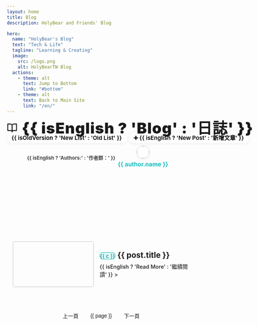 ```yaml
---
layout: home
title: Blog
description: HolyBear and Friends' Blog

hero:
  name: "HolyBear's Blog"
  text: "Tech & Life"
  tagline: "Learning & Creating"
  image:
    src: /logo.png
    alt: HolyBearTW Blog
  actions:
    - theme: alt
      text: Jump to Bottom
      link: "#bottom"
    - theme: alt
      text: Back to Main Site
      link: "/en/"
---
```


<script setup lang="ts">


import { useAuthors } from '../../.vitepress/components/useAuthors.js'
import ArticleMeta from '../../.vitepress/theme/ArticleMeta.vue'
import PostMeta from '../../.vitepress/theme/PostMeta.vue'
import { data as allPosts } from '../../.vitepress/theme/en/post.data.ts'
import { watch as vueWatch, ref as vueRef, onMounted as vueOnMounted, onUnmounted as vueOnUnmounted } from 'vue'

const isOldVersion = vueRef(false)
const toggleVersion = () => {
  isOldVersion.value = !isOldVersion.value
  currentPage.value = 1
  window.scrollTo({ top: 0, behavior: 'auto' })
  // 若要同步 hash，請取消下行註解
  // window.location.hash = isOldVersion.value ? '#old' : ''
}

import { onMounted, onUnmounted, nextTick, ref, computed, watch } from 'vue'
import { useRoute } from 'vitepress'

const route = useRoute()
watch(() => route.path, () => {
  if (window.location.hash) window.location.hash = ''
})

// 呼叫 Composable，取得需要的共用資料和狀態
const { getAuthorMeta, authorsData, isEnglish } = useAuthors()

// 產生顯示用作者陣列（與 blog_list.md 同步）
const displayAuthors = computed(() => {
  return Object.keys(authorsData).map(login => {
    const author = authorsData[login];
    return {
      login: login,
      url: author.url,
      name: isEnglish.value && author.name_en ? author.name_en : author.name
    }
  })
})

// 格式化日期為 YYYY-MM-DD 格式
const formatDate = (dateString: string) => {
  if (!dateString) return '未知日期'
  
  const date = new Date(dateString)
  
  // 檢查日期是否有效
  if (isNaN(date.getTime())) {
    console.warn('Invalid date:', dateString)
    return '未知日期'
  }
  
  return date.toISOString().slice(0, 10)
}

const fallbackImg = '/blog_no_image.svg'

const onImgError = (e: Event) => {
  const img = e.target as HTMLImageElement
  if (img && img.src !== fallbackImg) img.src = fallbackImg
}

// 使用原本的 posts 數據，而不是 import.meta.glob
const posts = allPosts.filter(
  post => Boolean(post) && post.url !== '/blog/blog_list' && post.url !== '/en/blog/blog_list'
).map(post => ({
  ...post,
  image: post.image || fallbackImg,
  tags: Array.isArray(post.tags) ? post.tags : (Array.isArray(post.tag) ? post.tag : (post.tag ? [post.tag] : [])),
  category: Array.isArray(post.category) ? post.category : (post.category ? [post.category] : [])
})).sort((a, b) => {
  // 依日期新到舊排序，無日期的排最後
  if (!a.date && !b.date) return 0;
  if (!a.date) return 1;
  if (!b.date) return -1;
  return b.date.localeCompare(a.date);
});

// 分頁邏輯
const postsPerPage = 10
const currentPage = ref(1)
const totalPages = computed(() => Math.ceil(posts.length / postsPerPage))
const paginatedPosts = computed(() => {
  const start = (currentPage.value - 1) * postsPerPage
  const end = start + postsPerPage
  return posts.slice(start, end)
})

const goToPage = (page: number) => {
  if (page >= 1 && page <= totalPages.value) {
    currentPage.value = page
    if (typeof window !== 'undefined') {
      window.scrollTo({ top: 0, behavior: 'smooth' })
    }
  }
}

const pageNumbers = computed(() => {
  const pages = []
  for (let i = 1; i <= totalPages.value; i++) {
    pages.push(i)
  }
  return pages
})

// 設置卡片動畫監聽的函數
const setupCardAnimations = async () => {
  await nextTick()
  
  const cards = document.querySelectorAll('.card')
  cards.forEach((card) => {
    const element = card as HTMLElement
    
    // 移除可能存在的舊監聽器和類
    element.classList.remove('animation-complete')
    
    // 監聽每張卡片的動畫完成事件
    element.addEventListener('animationend', () => {
      element.classList.add('animation-complete')
      // 強制觸發重排，確保樣式立即生效
      element.offsetHeight
    }, { once: true }) // 只監聽一次
  })
}

// 初始設置
onMounted(() => {
  setupCardAnimations()
  document.body.classList.add('blog-index-page')
})

onUnmounted(() => {
  document.body.classList.remove('blog-index-page')
})

// 監聽當前頁變化，重新設置動畫
watch(currentPage, async () => {
  // 等待 DOM 更新完成後再設置動畫
  await nextTick()
  setTimeout(setupCardAnimations, 50) // 添加小延遲確保 DOM 完全更新
})
</script>


<!-- 新增 blog-header-row header 區塊，與 blog_list.md 完全同步 -->
<div class="blog-header-row" :class="{ 'with-divider': isOldVersion }">
  <h2 class="blog-title">
    <svg xmlns="http://www.w3.org/2000/svg" width="28" height="28" viewBox="0 0 24 24" fill="none" stroke="currentColor" stroke-width="2" stroke-linecap="round" stroke-linejoin="round" class="feather feather-book-open"><path d="M2 3h6a4 4 0 0 1 4 4v14a3 3 0 0 0-3-3H2z"></path><path d="M22 3h-6a4 4 0 0 0-4 4v14a3 3 0 0 1 3-3h7z"></path></svg>
    <span>{{ isEnglish ? 'Blog' : '日誌' }}</span>
  </h2>
  <div class="blog-authors">
    <strong>{{ isEnglish ? 'Authors:' : '作者群：' }}</strong>
    <span
      v-for="author in displayAuthors"
      :key="author.login"
      class="author-link"
    >
      <a :href="author.url" target="_blank" rel="noopener">
        <img
          :src="`https://github.com/${author.login}.png`"
          :alt="author.name"
          class="author-avatar"
        />
        {{ author.name }}
      </a>
    </span>
  </div>
  <div class="blog-header-actions">
    <a
      @click.prevent="toggleVersion"
      href="#"
      class="new-post-btn switch-version-btn"
      style="margin-right: 0.5em;"
    >
  {{ isOldVersion ? 'New List' : 'Old List' }}
    </a>
    <a
      class="new-post-btn"
      href="https://github.com/HolyBearTW/holybear.tw/new/main/blog"
      target="_blank"
      rel="noopener"
    >➕ {{ isEnglish ? 'New Post' : '新增文章' }}</a>
  </div>
</div>

<div v-if="!isOldVersion" class="cards">
  <a v-for="post in paginatedPosts" :key="post.url" class="card" :href="post.url">
    <div class="thumb">
      <img :src="post.image"
           :alt="post.title"
           loading="lazy"
           @error="onImgError"
           style="object-fit: contain;" />
    </div>
    <ClientOnly>
      <div class="meta">
        <div class="title">{{ post.title }}</div>
        <div class="badges" v-if="post.category.length || post.tags.length">
          <!-- 類別標籤（主題色） -->
          <span v-for="c in post.category" :key="'cat-' + c" class="badge category">{{ c }}</span>
          <!-- TAG標籤（原樣式） -->
          <span v-for="t in post.tags" :key="'tag-' + t" class="badge tag">{{ t }}</span>
        </div>
        <div class="byline">
          <ArticleMeta :author="post.author" :date="post.date" />
        </div>
        <p class="desc" v-if="post.summary">{{ post.summary }}</p>
      </div>
    </ClientOnly>
  </a>
</div>
<!-- 舊版文章列表區塊（與 blog_list.md 同步） -->
<div v-else class="blog-articles-grid old-version">
  <div v-for="post in paginatedPosts" :key="post.url" class="post-item">
    <a :href="post.url" class="post-item-link">
      <div class="post-thumbnail-wrapper">
        <img :src="post.image" :alt="post.title" class="post-thumbnail" />
      </div>
      <div class="post-info">
        <div class="post-title-row">
          <span
            v-if="post.category && post.category.length"
            class="category"
            v-for="c in post.category"
            :key="'cat-' + c"
          >{{ c }}</span>
          <h2 class="post-title">{{ post.title }}</h2>
        </div>
        <ClientOnly>
          <PostMeta :post="post" />
        </ClientOnly>
        <div v-if="post.excerpt" class="post-excerpt" v-html="post.excerpt"></div>
        <span class="read-more">{{ isEnglish ? 'Read More' : '繼續閱讀' }} &gt;</span>
      </div>
    </a>
  </div>
</div>


<div class="pagination" v-if="totalPages > 1">
  <button class="pagination-button" :disabled="currentPage === 1" @click="goToPage(currentPage - 1)">上一頁</button>
  <button
    v-for="page in pageNumbers"
    :key="page"
    class="pagination-button"
    :class="{ active: page === currentPage }"
    @click="goToPage(page)">
    {{ page }}
  </button>
  <button class="pagination-button" :disabled="currentPage === totalPages" @click="goToPage(currentPage + 1)">下一頁</button>
</div>

<!-- 底部錨點 -->
<div id="bottom"></div>

<style scoped>
/* 橫向排列，標題、作者群、按鈕同層 */
/* 橫向排列，標題、作者群、按鈕同層，底部齊平 */
/* blog-header-row 樣式調整，讓作者群不會被擠到左側，與 blog_list.md 完全一致 */
.blog-header-row {
  display: flex;
  align-items: flex-end;
  justify-content: space-between;
  gap: 2.2rem;
  margin-bottom: 0.5rem;
  flex-wrap: nowrap;
  flex-direction: row;
  position: unset;
}
.blog-header-actions {
  display: flex;
  align-items: flex-end;
  gap: 0.5em;
  margin-bottom: 0;
}
/* 切換按鈕沿用 new-post-btn 樣式，僅調整 margin-right */
.switch-version-btn {
  margin-right: 0.5em;
}
/* TAG 標籤顏色統一區塊（含主色、淺色、深色） */
/* 統一卡片下方 tag 標籤樣式（深灰底、淺灰字、深灰邊框） */
/* 只覆蓋顏色，形狀完全繼承 .badge，確保 tag 與 category 標籤一致 */
/* 只保留一組，與內頁同步，確保 specificity 正確 */
.badge.tag {
  background: #eaf4fb !important;
  color: #2077c7 !important;
  border: 1px solid #b5d0ea !important;
}
.dark .badge.tag {
  background: #23263a !important;
  color: #b5c6e0 !important;
  border: 1px solid #3b3b3b !important;
}
.dark .card {
  background: #1c1c1c !important;
  border-color: #2a2a2a !important;
}
/* 頁面作者群（沿用 blog/index.md 風格的精簡版） */
.cards { 
  display: grid; 
  grid-template-columns: 1fr; 
  gap: 16px; 
}

/* 平板以上：保持原有的水平佈局 */
@media (min-width: 720px) { 
  .cards { 
    gap: 20px; 
  } 
}

/* 卡片響應式設計 */
/* 與 index_backup.md 完全同步的卡片樣式 */
.card {
  display: flex; 
  align-items: stretch; 
  gap: 16px; 
  padding: 16px; 
  border-radius: 14px; 
  background: #F9F6F2 !important;
  border: 1px solid #e5e2da !important;
  color: #222 !important;
  min-height: 144px; 
  text-decoration: none; 
  color: inherit; 
  transition: all 0.3s cubic-bezier(0.4, 0, 0.2, 1);
  /* 進場動畫 - 初始狀態 */
  opacity: 0;
  transform: translateY(30px);
  animation: fadeInUp 0.6s ease forwards;
}

/* 手機版：保持水平佈局但調整尺寸 */
@media (max-width: 719px) {
  .card {
    flex-direction: row; /* 保持水平排列 */
    align-items: center; /* 確保垂直置中對齊 */
    gap: 12px;
    padding: 12px;
    min-height: auto;
  }
  
  .card .thumb {
    width: 100px !important; /* 縮小但保持在左邊 */
    height: 100px !important;
    margin: 0 !important;
    flex-shrink: 0;
    align-self: center !important; /* 垂直置中對齊 */
  }
  
  .card .meta {
    width: auto !important;
    flex: 1 !important;
    align-self: center !important; /* 垂直置中對齊 */
  }
  
  .card .title {
    font-size: 18px !important; /* 增大標題字體 */
    line-height: 1.3 !important;
    margin-bottom: 8px !important;
    display: -webkit-box;
    -webkit-line-clamp: 2;
    -webkit-box-orient: vertical;
    overflow: hidden;
    text-overflow: ellipsis;
    word-break: break-word;
    white-space: normal;
    max-height: 2.8em;
    padding-bottom: 0.2em;
  }
  @media (max-width: 767px) {
    .card .title {
      font-size: 1.05rem !important;
      display: -webkit-box;
      -webkit-line-clamp: 2;
      -webkit-box-orient: vertical;
      overflow: hidden;
      text-overflow: ellipsis;
      word-break: break-word;
      white-space: normal;
      max-height: 2.3em;
      line-height: 1.15 !important;
      padding-bottom: 0.18em;
    }
  }
  
  .card .badges {
    margin-bottom: 8px !important;
  }
  
  .card .badge {
    font-size: 11px !important;
    padding: 4px 8px !important;
  }
  
  .card .byline {
    font-size: 13px !important;
  }
  
  .card .byline .avatar {
    width: 18px !important;
    height: 18px !important;
  }
  
  .card .desc {
    font-size: 13px !important;
    line-height: 1.4 !important;
    display: -webkit-box !important;
    -webkit-line-clamp: 2 !important; /* 限制最多顯示2行 */
    -webkit-box-orient: vertical !important;
    overflow: hidden !important;
  }
}

/* 動畫完成後的狀態 - 這時才允許懸停效果 */
.card.animation-complete {
  animation: none !important;
  opacity: 1 !important;
  transform: translateY(0) !important;
  /* 確保 transition 立即生效 */
  transition: all 0.3s cubic-bezier(0.4, 0, 0.2, 1) !important;
}

/* 滑鼠移入效果與 index_backup.md 完全一致 */
.card.animation-complete:hover {
  transform: translateY(-4px) scale(1.02) !important;
  border-color: var(--vp-c-brand) !important;
  box-shadow: 0 8px 25px rgba(0, 184, 184, 0.15), 0 4px 12px rgba(0, 0, 0, 0.3) !important;
}

.card.animation-complete:hover .title {
  color: var(--vp-c-brand) !important;
}

/* 手機版：禁用懸停效果 */
@media (max-width: 719px) {
  .card.animation-complete:hover {
    transform: none !important;
    border-color: #2a2a2a !important;
    box-shadow: none !important;
  }
  
  .card.animation-complete:hover .title {
    color: var(--vp-c-text-1) !important;
  }
}

/* 為每張卡片添加延遲效果，讓它們依序出現 */
.card:nth-child(1) { animation-delay: 0.1s; }
.card:nth-child(2) { animation-delay: 0.2s; }
.card:nth-child(3) { animation-delay: 0.3s; }
.card:nth-child(4) { animation-delay: 0.4s; }
.card:nth-child(5) { animation-delay: 0.5s; }
.card:nth-child(6) { animation-delay: 0.6s; }
.card:nth-child(7) { animation-delay: 0.7s; }
.card:nth-child(8) { animation-delay: 0.8s; }
.card:nth-child(9) { animation-delay: 0.9s; }
.card:nth-child(10) { animation-delay: 1.0s; }

/* 定義進場動畫關鍵幀 */
@keyframes fadeInUp {
  to {
    opacity: 1;
    transform: translateY(0);
  }
}


/* 原本的懸停動畫（針對沒有 animation-complete 類的卡片，暫時禁用） */
.card:hover:not(.animation-complete) { 
  /* 進場動畫期間不要懸停效果 */
}

/* 移除重複的懸停效果定義 */
.thumb { display: flex; width: 144px; height: 144px; overflow: hidden; border-radius: 12px; background: var(--vp-c-bg-soft); align-items: center; justify-content: center; flex-shrink: 0; }
.thumb img { max-width: 100%; max-height: 100%; object-fit: contain; object-position: center center; display: block; }
.meta {
  min-width: 0;
  flex: 1;
  display: flex;
  flex-direction: column;
  justify-content: center;
  min-height: 144px;
}

/* 手機版 meta 調整 */
@media (max-width: 719px) {
  .meta {
    height: auto !important;
    min-height: auto !important;
    justify-content: flex-start !important;
    padding: 8px 0;
  }
}
.title {
  display: block;
  font-size: 1.25rem;
  font-weight: 800;
  color: var(--vp-c-text-1);
  margin-bottom: 0.5em;
  white-space: normal;
  word-break: break-word;
  overflow-wrap: break-word;
}
.badges {
  margin-top: 0;
}
@media (max-width: 900px) {
  .title {
    margin-bottom: 0.8em;
  }
  .badges {
    margin-top: 0.3em;
  }
}
@media (max-width: 900px) {
  .title {
    font-size: 1.1rem;
    max-height: 2.2em;
  }
}
@media (max-width: 720px) {
  .title {
    font-size: 1rem;
    line-height: 1.15;
    max-height: 2em;
  }
}
.badges { display: flex; flex-wrap: wrap; gap: 8px; margin-bottom: 8px; }
/* 強制所有 badge 形狀完全一致 */
.badge,
.badge.category,
.badge.tag {
  font-size: 13px !important;
  line-height: 1 !important;
  padding: 8px 12px !important;
  border-radius: 999px !important;
}
.badge {
  background: #2a2a2a;
  color: #cce;
  border: 1px solid #3b3b3b;
}

/* 強制新版 category 標籤顏色與舊版一致，且不會被覆蓋 */
.cards .badges .badge.category {
  background: #e0f7fa !important;
  color: #00796b !important;
  border: 1.5px solid #00b8b8 !important;
  z-index: 1;
}
.dark .cards .badges .badge.category {
  background: #00363a !important;
  color: #4dd0e1 !important;
  border: 1.5px solid #00b8b8 !important;
  z-index: 1;
}
.badge.category {
  /* 只保留 shape，顏色與邊框交給下方高 specificity 控制 */
}
/* TAG 標籤顏色統一區塊（含主色、淺色、深色） */
/* 只覆蓋顏色，形狀完全繼承 .badge，確保 tag 與 category 標籤一致（與內頁同步） */
/* 已上移，避免重複與覆蓋 */
.byline { color: var(--vp-c-text-2); font-size: 0.9rem; display: flex; align-items: center; padding: 0 !important; line-height: 1 !important; height: 20px; gap: 4px; margin-bottom: 6px; }
.byline .author { display: inline-flex; align-items: center; color: var(--vp-c-brand-1); text-decoration: none; font-weight: 600; gap: 4px; }
.byline .author:hover { text-decoration: underline; }
.byline .avatar { width: 21px; height: 21px; border-radius: 50%; border: 1px solid #ddd; background: #fff; margin-right: 0; object-fit: cover; }
.byline .dot { opacity: .6; }
.desc { color: var(--vp-c-text-2); font-size: 14px; line-height: 1.3; margin: 0 !important; padding: 0; }

/* 分頁樣式 */
.pagination {
  display: flex;
  justify-content: center;
  align-items: center;
  gap: 8px;
  margin-top: 2rem;
  padding: 1rem 0;
  flex-wrap: wrap;
}

.pagination-button {
  padding: 8px 12px;
  border: 1px solid var(--vp-c-divider);
  background: var(--vp-c-bg);
  color: var(--vp-c-text-1);
  border-radius: 6px;
  cursor: pointer;
  font-size: 14px;
  transition: all 0.2s ease;
  min-width: 40px;
}

/* 手機版分頁樣式調整 */
@media (max-width: 719px) {
  .pagination {
    gap: 6px;
    padding: 0.8rem 0;
  }
  
  .pagination-button {
    padding: 10px 14px;
    font-size: 16px;
    min-width: 44px;
    min-height: 44px;
  }
}

.pagination-button:hover:not(:disabled),
.pagination-button.active {
  background: var(--vp-c-brand);
  color: var(--vp-c-white);
  border-color: var(--vp-c-brand);
}

.pagination-button:disabled {
  opacity: 0.4;
  cursor: not-allowed;
}

.pagination-button:disabled:hover {
  background: var(--vp-c-bg);
  color: var(--vp-c-text-1);
  border-color: var(--vp-c-divider);
}

/* --- blog-header-row 樣式，與 blog_list.md 同步 --- */
.blog-header-row {
  display: flex;
  align-items: flex-end;
  justify-content: space-between;
  gap: 4rem;
  /* border-bottom: 1px dashed var(--vp-c-divider, #e5e5e5); */
  margin-bottom: 0.5rem;
  flex-wrap: nowrap;
  flex-direction: row;
  position: unset;
}
.blog-title {
  font-size: 2.5rem;
  font-weight: 900;
  letter-spacing: 0.03em;
  margin: 0 1.2rem 0 0;
  line-height: 0.7;
  color: var(--vp-c-text-1);
  flex-shrink: 0;
  display: inline-flex;
  align-items: center;
  gap: 0.75rem;
}
.blog-title svg {
  margin-bottom: 2px;
}
/* 作者群整體縮小字體 */
/* 作者群整體縮小字體，並強制單行不換行，超出可橫向捲動 */
.blog-authors {
  font-size: 0.93em;
  white-space: nowrap;
  overflow-x: auto;
  overflow-y: hidden;
  color: var(--vp-c-text-2, #444);
  display: flex;
  align-items: center;
  gap: 0.18em;
  flex-wrap: nowrap;
  min-width: 0;
  margin-bottom: 0;
  position: relative;
  margin-left: auto;
  transform: translateX(-0.5rem);
}
.blog-authors strong {
  margin-right: 0.5em;
}
.author-link {
  position: relative;
  display: inline-block;
}
.author-avatar {
  width: 22px;
  height: 22px;
  border-radius: 50%;
  margin-right: 0.22em;
  vertical-align: middle;
  box-shadow: 0 2px 8px #0001;
  border: 1px solid #ddd;
  background: #fff;
  object-fit: cover;
}
.blog-authors a {
  color: var(--vp-c-brand-1, #00b8b8);
  text-decoration: none;
  font-weight: 600;
  font-size: 1.07em;
  margin-left: 0.18em;
  margin-right: 0.18em;
  line-height: 1.6;
  display: inline-flex;
  align-items: center;
}
.blog-authors a:hover {
  text-decoration: underline;
}
.new-post-btn {
  background: var(--vp-c-brand);
  color: #000;
  font-weight: 600;
  padding: 0.32em 0.8em;
  border-radius: 10px;
  text-decoration: none;
  font-size: 0.95rem;
  transition: background 0.15s, color 0.15s;
  box-shadow: 0 2px 8px 0 #0001;
  white-space: nowrap;
  margin-bottom: 0.5rem;
  flex-shrink: 0;
}
.new-post-btn:hover {
  background: var(--vp-c-brand-dark);
  color: #000;
}
@media (max-width: 1070px) {
  .blog-header-row {
    display: flex;
    flex-direction: row;
    flex-wrap: wrap;
    align-items: baseline;
    justify-content: space-between;
    /* border-bottom: 1px dashed var(--vp-c-divider, #e5e5e5); */
    margin-bottom: 0 !important;
    padding-top: 0.5rem !important;
    padding-bottom: 0.2rem !important;
    gap: 0 !important;
  }
  .blog-title {
    margin: 0 !important;
    flex-shrink: 0;
    order: 0;
  }
  .new-post-btn {
    background: var(--vp-c-brand);
    color: #000;
    font-weight: 600;
    padding: 0.32em 0.8em;
    border-radius: 10px;
    text-decoration: none;
    font-size: 0.95rem;
    transition: background 0.15s, color 0.15s;
    box-shadow: 0 2px 8px 0 #0001;
    white-space: nowrap;
    flex-shrink: 0;
    display: inline-flex;
    align-items: center;
    justify-content: center;
    margin: 0 !important;
    position: relative;
    top: -6px;
    order: 1;
  }
  .blog-authors {
    width: 100%;
    margin-top: 0 !important;
    margin-bottom: 0 !important;
    justify-content: center;
    display: flex;
    flex-direction: row;
    align-items: center;
    flex-wrap: wrap;
    gap: 0.25em 0.25em;
    text-align: center;
    order: 2;
  }
  .blog-authors strong {
    white-space: nowrap;
    margin-right: 0 !important;
  }
  .author-link {
    display: flex;
    flex-direction: column;
    align-items: center;
    margin: 0.05em 0.25em !important;
  }
  .author-avatar {
    width: 32px;
    height: 32px;
    margin-right: 0 !important;
    margin-bottom: 3px !important;
  }
  .blog-authors a {
    font-size: 16px;
    margin: 0 !important;
    padding: 0 !important;
    display: flex;
    flex-direction: column;
    align-items: center;
  }
}

/* 響應式：手機和平板下 tag/category 標籤變小（scoped 內） */
@media (max-width: 900px) {
  .badge.tag,
  .badge.category {
    font-size: 12px !important;
    padding: 5px 9px !important;
  }
  .badges {
    margin-bottom: 4px !important;
    gap: 4px !important;
  }
  .title {
    margin-bottom: 0.3em !important;
  }
}

/* 舊版列表作者群下方虛線 */
.blog-authors.with-divider {
  border-bottom: 1.5px dashed var(--vp-c-divider, #e5e5e5);
  padding-bottom: 0.3em;
  margin-bottom: 0.7em;
}

/* 舊版列表 blog-header-row 下方虛線分隔線 */
.blog-header-row.with-divider {
  border-bottom: 1.5px dashed var(--vp-c-divider, #e5e5e5);
  padding-bottom: 0.3em;
  margin-bottom: 0.7em;
}
</style>
<!-- 舊版文章列表專用樣式（完全同步 blog_list.md） -->
<style scoped>
.blog-articles-grid {
  display: grid;
  grid-template-columns: 1fr;
  gap: 0.5rem;
}
.post-item {
  border-bottom: 1px dashed var(--vp-c-divider);
  padding: 0.7rem 0;
  margin: 0;
}
.blog-articles-grid > .post-item:last-child {
  border-bottom: none;
}
.post-item-link {
  display: flex;
  align-items: center;
  min-height: 122px;
  height: auto;
  padding: 0 1rem;
  border-radius: 8px;
  text-decoration: none;
  color: inherit;
  transition: background 0.2s, box-shadow 0.2s, transform 0.2s;
}
.post-item-link:hover {
  background-color: var(--vp-c-bg-soft);
  box-shadow: 0 2px 8px 0 #0001;
  transform: translateY(-3px);
}
.post-thumbnail-wrapper {
  flex-shrink: 0;
  width: 216px;
  height: 122px;
  margin-right: 1rem;
  border-radius: 4px;
  overflow: hidden;
  display: flex;
  align-items: center;
  justify-content: center;
}
.post-thumbnail {
  width: 100%;
  height: 100%;
  object-fit: contain;
  display: block;
}
.post-info {
  flex: 1 1 0;
  display: flex;
  flex-direction: column;
  justify-content: center;
}
.post-title-row {
  display: flex;
  align-items: center;
  gap: 0.4em;
  margin-bottom: 0.2rem !important;
  margin-top: 0 !important;
}
.post-title, .post-info .post-title {
  border-top: none !important;
  padding-top: 0;
  margin-top: 0 !important;
  margin-bottom: 0.2rem !important;
  font-size: 1.3rem;
  line-height: 1.3;
  color: var(--vp-c-text-1);
  font-weight: 700;
  display: -webkit-box;
  -webkit-line-clamp: 2;
  -webkit-box-orient: vertical;
  overflow: hidden;
  text-overflow: ellipsis;
  vertical-align: middle;
  word-break: break-word;
  white-space: normal;
  max-height: 2.6em;
}
.post-excerpt {
  color: var(--vp-c-text-2);
  line-height: 1.5;
  font-size: 0.95rem;
  margin-top: 0 !important;
  margin-bottom: 0 !important;
  padding: 0 !important;
  display: -webkit-box;
  -webkit-line-clamp: 2;
  -webkit-box-orient: vertical;
  overflow: hidden;
  text-overflow: ellipsis;
}
.read-more {
  display: inline-block;
  color: var(--vp-c-brand-1);
  font-weight: 500;
  font-size: 0.9rem;
  margin-top: 0 !important;
  margin-bottom: 0;
}
.read-more:hover {
  text-decoration: underline;
}
@media (max-width: 767px) {
  .post-item {
    padding: 0.2rem 0;
  }
  .post-item-link {
    min-height: unset;
    padding: 0.2rem 0.5rem;
  }
  .post-thumbnail-wrapper {
    width: 110px;
    height: 90px;
    margin-right: 0.7rem;
    flex-shrink: 0;
    display: flex;
    align-items: center;
    justify-content: center;
  }
  .post-thumbnail {
    width: 100%;
    height: 100%;
    object-fit: contain;
    display: block;
  }
  .post-info {
    flex: 1 1 0;
    min-width: 0;
  }
  .post-title, .post-info .post-title {
    font-size: 1.05rem;
    display: -webkit-box;
    -webkit-line-clamp: 2;
    -webkit-box-orient: vertical;
    overflow: hidden;
    text-overflow: ellipsis;
    word-break: break-word;
    white-space: normal;
    max-height: 2.1em;
    line-height: 1.05;
  }
  .post-excerpt {
    font-size: 0.92rem;
    -webkit-line-clamp: 2;
  }
}
</style>

<style>

</style>

<style>
body.blog-index-page .vp-doc h2 {
  border-top: none !important;
  padding-top: 0 !important;
  margin-top: 0 !important;
}
body.blog-index-page main,
body.blog-index-page .VPContent,
body.blog-index-page .VPContent .content-container,
body.blog-index-page .VPDoc .content-container,
body.blog-index-page [class*="VPContent"],
body.blog-index-page [class*="content-container"] {
  border-top: none !important;
  box-shadow: none !important;
  outline: none !important;
}
</style>

<style>
  /* 舊版列表 category 標籤 shape 與新版一致，並有淺色/深色差異 */
body.blog-index-page .blog-articles-grid .badge.category,
body.blog-index-page .blog-articles-grid .category {
  display: inline-block;
  border-radius: 8px;
  border: 1.5px solid #00b8b8 !important;
  padding: 4px 12px;
  font-size: 0.95em;
  margin-right: 0.18em;
  margin-top: 0;
  margin-bottom: 0.2rem !important;
  line-height: 1.4;
  font-weight: 700;
  white-space: nowrap;
  overflow: visible;
  text-overflow: unset;
  height: auto;
  max-width: none;
  box-shadow: 0 1px 2px #0001;
  letter-spacing: 0.01em;
  transition: background 0.15s, color 0.15s, border 0.15s;
}
.blog-articles-grid .category {
  background: #e0f7fa !important;
  color: #00796b !important;
  border-radius: 8px;
  border: 1.5px solid #00b8b8 !important;
}
.dark .blog-articles-grid .category {
  background: #00363a !important;
  color: #4dd0e1 !important;
  border-radius: 8px;
  border: 1.5px solid #00b8b8 !important;
}
.blog-articles-grid .badge.category {
  background: #e0f7fa !important;
  color: #00796b !important;
  border: 1.5px solid #00b8b8 !important;
}
.dark .blog-articles-grid .badge.category {
  background: #00363a !important;
  color: #4dd0e1 !important;
  border: 1.5px solid #00b8b8 !important;
}
/* 響應式：手機和平板下 tag/category 標籤變小 */
@media (max-width: 900px) {
  .badge.tag,
  .badge.category {
    font-size: 11px !important;
    padding: 4px 8px !important;
  }
}
  </style>